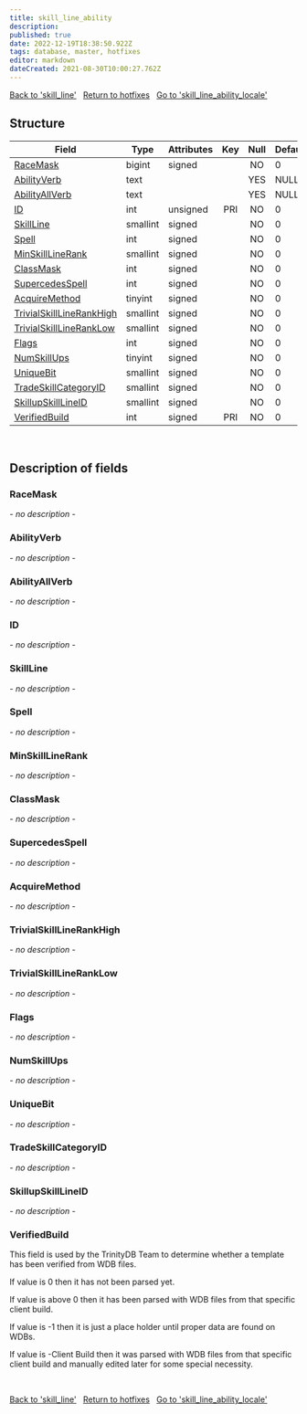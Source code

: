 ```yaml
---
title: skill_line_ability
description: 
published: true
date: 2022-12-19T18:38:50.922Z
tags: database, master, hotfixes
editor: markdown
dateCreated: 2021-08-30T10:00:27.762Z
---
```


<a href="https://trinitycore.info/en/database/master/hotfixes/skill_line" class="mt-5 v-btn v-btn--depressed v-btn--flat v-btn--outlined theme--light v-size--default darkblue--text text--lighten-3"><span class="v-btn__content"><i aria-hidden="true" class="v-icon notranslate v-icon--left mdi mdi-arrow-left theme--light"></i><span>Back to 'skill_line'</span></span></a>&nbsp;&nbsp;&nbsp;<a href="https://trinitycore.info/en/database/master/hotfixes/home" class="mt-5 v-btn v-btn--depressed v-btn--flat v-btn--outlined theme--light v-size--default darkblue--text text--lighten-3"><span class="v-btn__content"><i aria-hidden="true" class="v-icon notranslate v-icon--left mdi mdi-home-outline theme--light"></i><span>Return to hotfixes</span></span></a>&nbsp;&nbsp;&nbsp;<a href="https://trinitycore.info/en/database/master/hotfixes/skill_line_ability_locale" class="mt-5 v-btn v-btn--depressed v-btn--flat v-btn--outlined theme--light v-size--default darkblue--text text--lighten-3"><span class="v-btn__content"><span>Go to 'skill_line_ability_locale'</span><i aria-hidden="true" class="v-icon notranslate v-icon--right mdi mdi-arrow-right theme--light"></i></span></a>

## Structure

| Field | Type | Attributes | Key | Null | Default | Extra | Comment |
| --- | --- | --- | :---: | :---: | --- | --- | --- |
| [RaceMask](#racemask) | bigint | signed |  | NO | 0 |  |  |
| [AbilityVerb](#abilityverb) | text |  |  | YES | NULL |  |  |
| [AbilityAllVerb](#abilityallverb) | text |  |  | YES | NULL |  |  |
| [ID](#id) | int | unsigned | PRI | NO | 0 |  |  |
| [SkillLine](#skillline) | smallint | signed |  | NO | 0 |  |  |
| [Spell](#spell) | int | signed |  | NO | 0 |  |  |
| [MinSkillLineRank](#minskilllinerank) | smallint | signed |  | NO | 0 |  |  |
| [ClassMask](#classmask) | int | signed |  | NO | 0 |  |  |
| [SupercedesSpell](#supercedesspell) | int | signed |  | NO | 0 |  |  |
| [AcquireMethod](#acquiremethod) | tinyint | signed |  | NO | 0 |  |  |
| [TrivialSkillLineRankHigh](#trivialskilllinerankhigh) | smallint | signed |  | NO | 0 |  |  |
| [TrivialSkillLineRankLow](#trivialskilllineranklow) | smallint | signed |  | NO | 0 |  |  |
| [Flags](#flags) | int | signed |  | NO | 0 |  |  |
| [NumSkillUps](#numskillups) | tinyint | signed |  | NO | 0 |  |  |
| [UniqueBit](#uniquebit) | smallint | signed |  | NO | 0 |  |  |
| [TradeSkillCategoryID](#tradeskillcategoryid) | smallint | signed |  | NO | 0 |  |  |
| [SkillupSkillLineID](#skillupskilllineid) | smallint | signed |  | NO | 0 |  |  |
| [VerifiedBuild](#verifiedbuild) | int | signed | PRI | NO | 0 |  |  |
&nbsp;
## Description of fields

### RaceMask
*- no description -*
&nbsp;

### AbilityVerb
*- no description -*
&nbsp;

### AbilityAllVerb
*- no description -*
&nbsp;

### ID
*- no description -*
&nbsp;

### SkillLine
*- no description -*
&nbsp;

### Spell
*- no description -*
&nbsp;

### MinSkillLineRank
*- no description -*
&nbsp;

### ClassMask
*- no description -*
&nbsp;

### SupercedesSpell
*- no description -*
&nbsp;

### AcquireMethod
*- no description -*
&nbsp;

### TrivialSkillLineRankHigh
*- no description -*
&nbsp;

### TrivialSkillLineRankLow
*- no description -*
&nbsp;

### Flags
*- no description -*
&nbsp;

### NumSkillUps
*- no description -*
&nbsp;

### UniqueBit
*- no description -*
&nbsp;

### TradeSkillCategoryID
*- no description -*
&nbsp;

### SkillupSkillLineID
*- no description -*
&nbsp;

### VerifiedBuild
This field is used by the TrinityDB Team to determine whether a template has been verified from WDB files.

If value is 0 then it has not been parsed yet.

If value is above 0 then it has been parsed with WDB files from that specific client build.

If value is -1 then it is just a place holder until proper data are found on WDBs.

If value is -Client Build then it was parsed with WDB files from that specific client build and manually edited later for some special necessity.

&nbsp;

<a href="https://trinitycore.info/en/database/master/hotfixes/skill_line" class="mt-5 v-btn v-btn--depressed v-btn--flat v-btn--outlined theme--light v-size--default darkblue--text text--lighten-3"><span class="v-btn__content"><i aria-hidden="true" class="v-icon notranslate v-icon--left mdi mdi-arrow-left theme--light"></i><span>Back to 'skill_line'</span></span></a>&nbsp;&nbsp;&nbsp;<a href="https://trinitycore.info/en/database/master/hotfixes/home" class="mt-5 v-btn v-btn--depressed v-btn--flat v-btn--outlined theme--light v-size--default darkblue--text text--lighten-3"><span class="v-btn__content"><i aria-hidden="true" class="v-icon notranslate v-icon--left mdi mdi-home-outline theme--light"></i><span>Return to hotfixes</span></span></a>&nbsp;&nbsp;&nbsp;<a href="https://trinitycore.info/en/database/master/hotfixes/skill_line_ability_locale" class="mt-5 v-btn v-btn--depressed v-btn--flat v-btn--outlined theme--light v-size--default darkblue--text text--lighten-3"><span class="v-btn__content"><span>Go to 'skill_line_ability_locale'</span><i aria-hidden="true" class="v-icon notranslate v-icon--right mdi mdi-arrow-right theme--light"></i></span></a>
